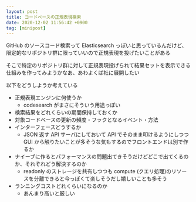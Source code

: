 ```yaml
---
layout: post
title: コードベースの正規表現検索
date: 2020-12-02 11:56:42 +0900
tag: [minipost]
---
```


GitHub のソースコード検索って Elasticsearch っぽいと思っているんだけど、限定的なリポジトリ群に限っていいので正規表現を投げたいことがある

そこで特定のリポジトリ群に対して正規表現投げられて結果セットを表示できる仕組みを作ってみようかなあ、あわよくば社に展開したい

以下をどうしようか考えている

- 正規表現エンジンに何使うか
    - codesearch がまさにそういう用途っぽい
- 検索結果をどれくらいの期間保持しておくか
- 対象コードベースの更新の頻度・フックとなるイベント・方法
- インターフェースどうするか
    - JSON 返す API サーバにしておいて API でそのまま叩けるようにしつつ GUI から触りたいことが多そうな気もするのでフロントエンドは別で作るか
- ナイーブに作るとパフォーマンスの問題出てきそうだけどどこで出てくるのか、それぞれどう解決するのか
    - readonly のストレージを共有しつつも compute (クエリ処理)のリソースを分離できると今っぽくて楽しそうだし嬉しいことも多そう
- ランニングコストどれくらいになるのか
    - あんまり高いと厳しい
